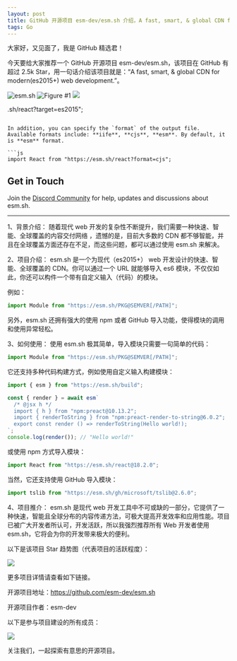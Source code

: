 ```yaml
---
layout: post
title: GitHub 开源项目 esm-dev/esm.sh 介绍，A fast, smart, & global CDN for modern(es2015+) web development.
tags: Go
---
```


大家好，又见面了，我是 GitHub 精选君！

今天要给大家推荐一个 GitHub 开源项目 esm-dev/esm.sh，该项目在 GitHub 有超过 2.5k Star，用一句话介绍该项目就是：“A fast, smart, & global CDN for modern(es2015+) web development.”。


![esm.sh](https://raw.githubusercontent.com/esm-dev/esm.sh/master/./server/embed/assets/og-image.svg)
![Figure #1](https://raw.githubusercontent.com/esm-dev/esm.sh/master/./server/embed/assets/sceenshot-deno-types.png)
![](https://raw.githubusercontent.com/esm-dev/esm.sh/master/./server/embed/assets/cf.svg)



.sh/react?target=es2015";
```

In addition, you can specify the `format` of the output file. Available formats include: **iife**, **cjs**, **esm**. By default, it is **esm** format.

```js
import React from "https://esm.sh/react?format=cjs";
```

## Get in Touch

Join the [Discord Community](https://discord.gg/XDbjMeb7pb) for help, updates and discussions about esm.sh.

---

1、背景介绍：
随着现代 web 开发的复杂性不断提升，我们需要一种快速、智能、全球覆盖的内容交付网络 ，遗憾的是，目前大多数的 CDN 都不够智能，并且在全球覆盖方面还存在不足，而这些问题，都可以通过使用 esm.sh 来解决。

2、项目介绍：
esm.sh 是一个为现代（es2015+） web 开发设计的快速、智能、全球覆盖的 CDN。你可以通过一个 URL 就能够导入 es6 模块，不仅仅如此，你还可以构件一个带有自定义输入（代码）的模块。

例如：

```js
import Module from "https://esm.sh/PKG@SEMVER[/PATH]";
```

另外，esm.sh 还拥有强大的使用 npm 或者 GitHub 导入功能，使得模块的调用和使用异常轻松。

3、如何使用：
使用 esm.sh 极其简单，导入模块只需要一句简单的代码：

```js
import Module from "https://esm.sh/PKG@SEMVER[/PATH]";
```

它还支持多种代码构建方式，例如使用自定义输入构建模块：

```js
import { esm } from "https://esm.sh/build";

const { render } = await esm`
  /* @jsx h */
  import { h } from "npm:preact@10.13.2";
  import { renderToString } from "npm:preact-render-to-string@6.0.2";
  export const render () => renderToString(Hello world!);
`;
console.log(render()); // "Hello world!"
```

或使用 npm 方式导入模块：

```js
import React from "https://esm.sh/react@18.2.0";
```

当然，它还支持使用 GitHub 导入模块：

```js
import tslib from "https://esm.sh/gh/microsoft/tslib@2.6.0";
```

4、项目推介：
esm.sh 是现代 web 开发工具中不可或缺的一部分，它提供了一种快速，智能且全球分布的内容传递方法，可极大提高开发效率和应用性能。项目已被广大开发者所认可，开发活跃，所以我强烈推荐所有 Web 开发者使用 esm.sh，它将会为你的开发带来极大的便利。


以下是该项目 Star 趋势图（代表项目的活跃程度）：

![](https://api.star-history.com/svg?repos=esm-dev/esm.sh&type=Timeline)

更多项目详情请查看如下链接。

开源项目地址：https://github.com/esm-dev/esm.sh 

开源项目作者：esm-dev

以下是参与项目建设的所有成员：

![](https://contrib.rocks/image?repo=esm-dev/esm.sh)

关注我们，一起探索有意思的开源项目。

